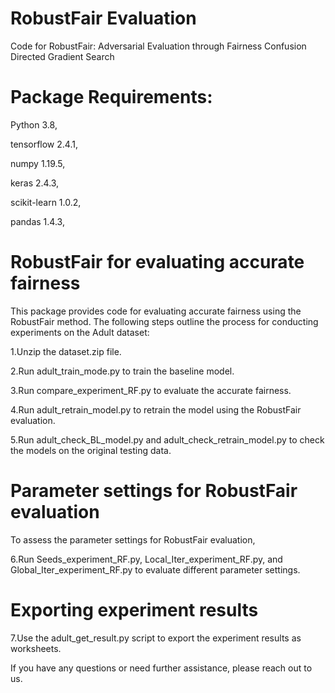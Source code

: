 # RobustFair Evaluation 
Code for RobustFair: Adversarial Evaluation through Fairness Confusion Directed Gradient Search

# Package Requirements:
Python 3.8,

tensorflow 2.4.1,

numpy 1.19.5,

keras 2.4.3,

scikit-learn 1.0.2,

pandas 1.4.3,


# RobustFair for evaluating accurate fairness
This package provides code for evaluating accurate fairness using the RobustFair method. 
The following steps outline the process for conducting experiments on the Adult dataset:

1.Unzip the dataset.zip file.

2.Run adult_train_mode.py to train the baseline model.

3.Run compare_experiment_RF.py to evaluate the accurate fairness.

4.Run adult_retrain_model.py to retrain the model using the RobustFair evaluation.

5.Run adult_check_BL_model.py and adult_check_retrain_model.py to check the models on the original testing data.

# Parameter settings for RobustFair evaluation
To assess the parameter settings for RobustFair evaluation, 

6.Run Seeds_experiment_RF.py, Local_Iter_experiment_RF.py, and Global_Iter_experiment_RF.py to evaluate different parameter settings.

# Exporting experiment results

7.Use the adult_get_result.py script to export the experiment results as worksheets.


If you have any questions or need further assistance, please reach out to us.
